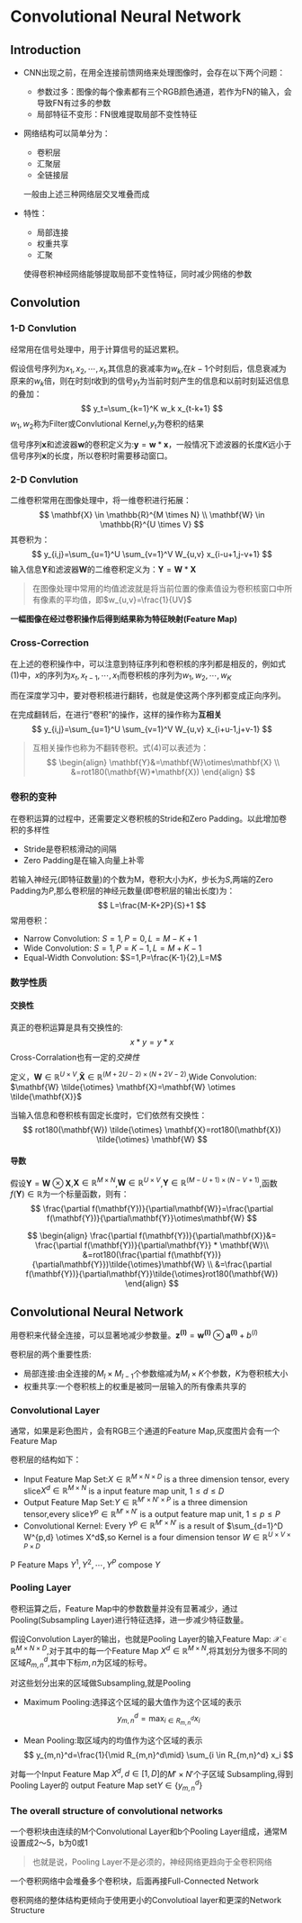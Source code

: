 

# Convolutional Neural Network

## Introduction

- CNN出现之前，在用全连接前馈网络来处理图像时，会存在以下两个问题：
    - 参数过多：图像的每个像素都有三个RGB颜色通道，若作为FN的输入，会导致FN有过多的参数
    - 局部特征不变形：FN很难提取局部不变性特征

- 网络结构可以简单分为：

    - 卷积层
    - 汇聚层
    - 全链接层

    一般由上述三种网络层交叉堆叠而成

- 特性：

    - 局部连接
    - 权重共享
    - 汇聚

    使得卷积神经网络能够提取局部不变性特征，同时减少网络的参数

## Convolution

### 1-D Convlution

经常用在信号处理中，用于计算信号的延迟累积。

假设信号序列为$x_1,x_2,\cdots,x_t$,其信息的衰减率为$w_k$,在$k-1$个时刻后，信息衰减为原来的$w_k$倍，则在时刻$t$收到的信号$y_t$为当前时刻产生的信息和以前时刻延迟信息的叠加：
$$
y_t=\sum_{k=1}^K w_k x_{t-k+1}
$$
$w_1,w_2$称为Filter或Convlutional Kernel,$y_t$为卷积的结果

信号序列$\mathbf{x}$和滤波器$\mathbf{w}$的卷积定义为:$\mathbf{y}=\mathbf{w}*\mathbf{x}$，一般情况下滤波器的长度$K$远小于信号序列$\mathbf{x}$的长度，所以卷积时需要移动窗口。

### 2-D Convlution

二维卷积常用在图像处理中，将一维卷积进行拓展：
$$
\mathbf{X} \in \mathbb{R}^{M \times N} \\
\mathbf{W} \in \mathbb{R}^{U \times V}
$$
其卷积为：
$$
y_{i,j}=\sum_{u=1}^U \sum_{v=1}^V W_{u,v} x_{i-u+1,j-v+1}
$$
输入信息$\mathbf{Y}$和滤波器$\mathbf{W}$的二维卷积定义为：$\mathbf{Y}=\mathbf{W}*\mathbf{X}$

> 在图像处理中常用的均值滤波就是将当前位置的像素值设为卷积核窗口中所有像素的平均值，即$w_{u,v}=\frac{1}{UV}$

**一幅图像在经过卷积操作后得到结果称为特征映射(Feature Map)**

### Cross-Correction

在上述的卷积操作中，可以注意到特征序列和卷积核的序列都是相反的，例如式$(1)$中，$x$的序列为${x_t,x_{t-1},\cdots,x_1}$而卷积核的序列为${w_1,w_2,\cdots,w_K}$

而在深度学习中，要对卷积核进行翻转，也就是使这两个序列都变成正向序列。

在完成翻转后，在进行“卷积”的操作，这样的操作称为**互相关**
$$
y_{i,j}=\sum_{u=1}^U \sum_{v=1}^V W_{u,v} x_{i+u-1,j+v-1}
$$

> 互相关操作也称为不翻转卷积。式$(4)$可以表述为：
> $$
> \begin{align}
> \mathbf{Y}&=\mathbf{W}\otimes\mathbf{X} \\
> &=rot180(\mathbf{W}*\mathbf{X})
> \end{align}
> $$
>

### 卷积的变种

在卷积运算的过程中，还需要定义卷积核的Stride和Zero Padding。以此增加卷积的多样性

- Stride是卷积核滑动的间隔
- Zero Padding是在输入向量上补零

若输入神经元(即特征数量)的个数为M，卷积大小为$K$，步长为$S$,两端的Zero Padding为$P$,那么卷积层的神经元数量(即卷积层的输出长度)为：
$$
L=\frac{M-K+2P}{S}+1
$$
常用卷积：

- Narrow Convolution: $S=1,P=0,L=M-K+1$
- Wide Convolution: $S=1,P=K-1,L=M+K-1$
- Equal-Width Convolution: $S=1,P=\frac{K-1}{2},L=M$

### 数学性质

 #### 交换性

真正的卷积运算是具有交换性的:
$$
x*y=y*x
$$
Cross-Corralation也有一定的*交换性*

定义，$\mathbf{W} \in \mathbb{R}^{U \times V}$,$\mathbf{\tilde{X}} \in \mathbb{R}^{(M+2U-2)\times(N+2V-2)}$,Wide Convolution: $\mathbf{W} \tilde{\otimes} \mathbf{X}=\mathbf{W} \otimes \tilde{\mathbf{X}}$

当输入信息和卷积核有固定长度时，它们依然有交换性：
$$
rot180(\mathbf{W}) \tilde{\otimes} \mathbf{X}=rot180(\mathbf{X}) \tilde{\otimes} \mathbf{W}
$$

#### 导数

假设$\mathbf{Y}=\mathbf{W}\otimes\mathbf{X}$,$\mathbf{X} \in \mathbb{R}^{M \times N}$,$\mathbf{W} \in \mathbb{R}^{U \times V}$,$\mathbf{Y} \in \mathbb{R}^{(M-U+1)\times(N-V+1)}$,函数$f(\mathbf{Y})\in \mathbb{R}$为一个标量函数，则有：
$$
\frac{\partial f(\mathbf{Y})}{\partial\mathbf{W}}=\frac{\partial f(\mathbf{Y})}{\partial\mathbf{Y}}\otimes\mathbf{W}
$$

$$
\begin{align}
\frac{\partial f(\mathbf{Y})}{\partial\mathbf{X}}&= \frac{\partial f(\mathbf{Y})}{\partial\mathbf{Y}} * \mathbf{W}\\
&=rot180(\frac{\partial f(\mathbf{Y})}{\partial\mathbf{Y}})\tilde{\otimes}\mathbf{W} \\
&=\frac{\partial f(\mathbf{Y})}{\partial\mathbf{Y}}\tilde{\otimes}rot180(\mathbf{W})
\end{align}
$$

## Convolutional Neural Network

用卷积来代替全连接，可以显著地减少参数量。$\mathbf{z^{(l)}}=\mathbf{w^{(l)}} \otimes \mathbf{a^{(l)}}+b^{(l)}$

卷积层的两个重要性质:

- 局部连接:由全连接的$M_{l}\times M_{l-1}$个参数缩减为$M_{l}\times K$个参数，$K$为卷积核大小
- 权重共享:一个卷积核上的权重是被同一层输入的所有像素共享的

### Convolutional Layer

通常，如果是彩色图片，会有RGB三个通道的Feature Map,灰度图片会有一个Feature Map

卷积层的结构如下：

- Input Feature Map Set:$X \in \mathbb{R}^{M\times N \times D}$ is a three dimension tensor, every slice$X^d \in \mathbb{R}^{M\times N}$ is a input feature map unit, $1 \le d \le D$
- Output Feature Map Set:$Y \in \mathbb{R}^{M'\times N' \times P}$ is a three dimension tensor,every slice$Y^p \in \mathbb{R}^{M'\times N'}$ is a output feature map unit, $1 \le p \le P$
- Convolutional Kernel: Every $Y^p \in \mathbb{R}^{M'\times N'}$ is a result of $\sum_{d=1}^D W^{p,d} \otimes X^d$,so Kernel is a four dimension tensor $W \in \mathbb{R}^{U\times V\times P\times D}$

P Feature Maps ${Y^1,Y^2,\cdots,Y^P}$ compose $Y$ 

### Pooling Layer

卷积运算之后，Feature Map中的参数数量并没有显著减少，通过Pooling(Subsampling Layer)进行特征选择，进一步减少特征数量。

假设Convolution Layer的输出，也就是Pooling Layer的输入Feature Map: $\mathcal{X} \in \mathbb{R}^{M\times N\times D}$,对于其中的每一个Feature Map $X^d \in \mathbb{R}^{M\times N}$,将其划分为很多不同的区域$R_{m,n}^d$,其中下标$m,n$为区域的标号。

对这些划分出来的区域做Subsampling,就是Pooling

- Maximum Pooling:选择这个区域的最大值作为这个区域的表示
    $$
    y_{m,n}^d = \max_{i \in R_{m,n}^d} x_i
    $$

- Mean Pooling:取区域内的均值作为这个区域的表示
    $$
    y_{m,n}^d=\frac{1}{\mid R_{m,n}^d\mid} \sum_{i \in R_{m,n}^d} x_i
    $$

对每一个Input Feature Map $X^d,d \in [1,D]$的$M' \times N'$个子区域 Subsampling,得到Pooling Layer的 output Feature Map set$Y \in \{y_{m,n}^d\}$

### The overall structure of convolutional networks

一个卷积块由连续的M个Convolutional Layer和b个Pooling Layer组成，通常M设置成2～5，b为0或1

> 也就是说，Pooling Layer不是必须的，神经网络更趋向于全卷积网络

一个卷积网络中会堆叠多个卷积块，后面再接Full-Connected Network

卷积网络的整体结构更倾向于使用更小的Convolutioal layer和更深的Network Structure
